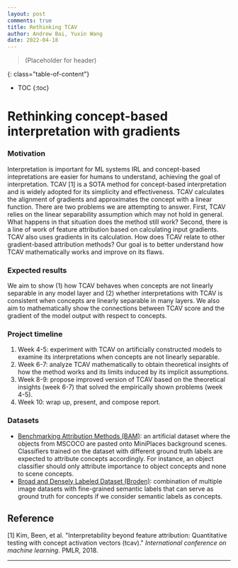 ```yaml
---
layout: post
comments: true
title: Rethinking TCAV
author: Andrew Bai, Yuxin Wang
date: 2022-04-18
---
```



> (Placeholder for header)

<!--more-->
{: class="table-of-content"}

* TOC
{:toc}
# Rethinking concept-based interpretation with gradients

### Motivation

Interpretation is important for ML systems IRL and concept-based intepretations are easier for humans to understand, achieving the goal of interpretation. TCAV [1] is a SOTA method for concept-based interpretation and is widely adopted for its simplicity and effectiveness. TCAV calculates the alignment of gradients and approximates the concept with a linear function. There are two problems we are attempting to answer. First, TCAV relies on the linear separability assumption which may not hold in general. What happens in that situation does the method still work? Second, there is a line of work of feature attribution based on calculating input gradients. TCAV also uses gradients in its calculation. How does TCAV relate to other gradient-based attribution methods? Our goal is to better understand how TCAV mathematically works and improve on its flaws.

### Expected results

We aim to show (1) how TCAV behaves when concepts are not linearly separable in any model layer and (2) whether interpretations with TCAV is consistent when concepts are linearly separable in many layers. We also aim to mathematically show the connections between TCAV score and the gradient of the model output with respect to concepts. 

### Project timeline

1. Week 4-5: experiment with TCAV on artificially constructed models to examine its interpretations when concepts are not linearly separable.
2. Week 6-7: analyze TCAV mathematically to obtain theoretical insights of how the method works and its limits induced by its implicit assumptions.
3. Week 8-9: propose improved version of TCAV based on the theoretical insights (week 6-7) that solved the empirically shown problems (week 4-5).
4. Week 10: wrap up, present, and compose report.

### Datasets

* [Benchmarking Attribution Methods (BAM)](https://github.com/google-research-datasets/bam): an artificial dataset where the objects from MSCOCO are pasted onto MiniPlaces background scenes. Classifiers trained on the dataset with different ground truth labels are expected to attribute concepts accordingly. For instance, an object classifier should only attribute importance to object concepts and none to scene concepts.
* [Broad and Densely Labeled Dataset (Broden)](https://continental.github.io/hybrid_learning/docs/apiref/generated/hybrid_learning.datasets.custom.broden.html): combination of multiple image datasets with fine-grained semantic labels that can serve as ground truth for concepts if we consider semantic labels as concepts.

## Reference

[1] Kim, Been, et al. "Interpretability beyond feature attribution: Quantitative testing with concept activation vectors (tcav)." *International conference on machine learning*. PMLR, 2018.

---
